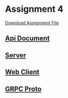 # Assignment 4

[Download Assignment File](https://github.com/shrif-web/assignment4-fall2021/raw/master/assignment4.pdf)

## [Api Document](./api-document)

## [Server](./go-server)

## [Web Client](./web-client)

## [GRPC Proto](./proto)

